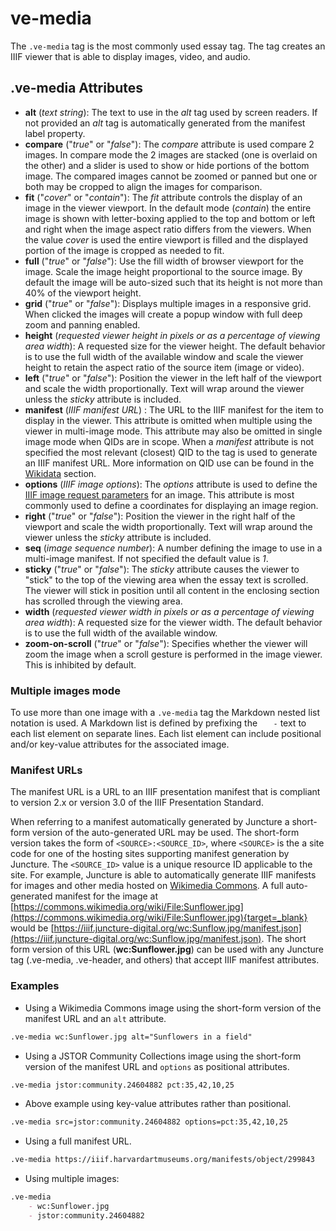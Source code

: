 # ve-media

The `.ve-media` tag is the most commonly used essay tag.  The tag creates an IIIF viewer that is able to display images, video, and audio. 

## .ve-media Attributes

- **alt** (_text string_):  The text to use in the _alt_ tag used by screen readers.  If not provided an _alt_ tag is automatically generated from the manifest label property.
- **compare** ("_true_" or "_false_"):  The _compare_ attribute is used compare 2 images.  In compare mode the 2 images are stacked (one is overlaid on the other) and a slider is used to show or hide portions of the bottom image.  The compared images cannot be zoomed or panned but one or both may  be cropped to align the images for comparison.
- **fit** ("_cover_" or "_contain_"):  The _fit_ attribute controls the display of an image in the viewer viewport.  In the default mode (_contain_) the entire image is shown with letter-boxing applied to the top and bottom or left and right when the image aspect ratio differs from the viewers.  When the value _cover_ is used the entire viewport is filled and the displayed portion of the image is cropped as needed to fit.
- **full** ("_true_" or "_false_"):  Use the fill width of browser viewport for the image.  Scale the image height proportional to the source image.  By default the image will be auto-sized such that its height is not more than 40% of the viewport height.
- **grid** ("_true_" or "_false_"):  Displays multiple images in a responsive grid. When clicked the images will create a popup window with full deep zoom and panning enabled. 
- **height** (_requested viewer height in pixels or as a percentage of viewing area width_):  A requested size for the  viewer height.  The default behavior is to use the full width of the available window and scale the viewer height to retain the aspect ratio of the source item (image or video).
- **left** ("_true_" or "_false_"):  Position the viewer in the left half of the viewport and scale the width proportionally.  Text will wrap around the viewer unless the _sticky_ attribute is included.
- **manifest** (_IIIF manifest URL_) :  The URL to the IIIF manifest for the item to display in the viewer.  This attribute is omitted when multiple using the viewer in multi-image mode.  This attribute may also be omitted in single image mode when QIDs are in scope.  When a _manifest_ attribute is not specified the most relevant (closest) QID to the tag is used to generate an IIIF manifest URL.  More information on QID use can be found in the [Wikidata](#wikidata) section.
- **options** (_IIIF image options_):  The _options_ attribute is used to define the [IIIF image request parameters](https://iiif.io/api/image/2.1/#image-request-parameters) for an image.  This attribute is most commonly used to define a coordinates for displaying an image region.    
- **right** ("_true_" or "_false_"):  Position the viewer in the right half of the viewport and scale the width proportionally. Text will wrap around the viewer unless the _sticky_ attribute is included.
- **seq** (_image sequence number_):  A number defining the image to use in a multi-image manifest.  If not specified the default value is _1_.
- **sticky** ("_true_" or "_false_"):  The _sticky_ attribute causes the viewer to "stick" to the top of the viewing area when the essay text is scrolled.  The viewer will stick in position until all content in the enclosing section has scrolled through the viewing area.
- **width** (_requested viewer width in pixels or as a percentage of viewing area width_):  A requested size for the  viewer width.  The default behavior is to use the full width of the available window.
- **zoom-on-scroll** ("_true_" or "_false_"):  Specifies whether the viewer will zoom the image when a scroll gesture is performed in the image viewer.  This is inhibited by default.

### Multiple images mode

To use more than one image with a `.ve-media` tag the Markdown nested list notation is used.  A Markdown list is defined by prefixing the `    - ` text to each list element on separate lines.   Each list element can include positional and/or key-value attributes for the associated image.

### Manifest URLs

The manifest URL is a URL to an IIIF presentation manifest that is compliant to version 2.x or version 3.0 of the IIIF Presentation Standard.

When referring to a manifest automatically generated by Juncture a short-form version of the auto-generated URL may be used.  The short-form version takes the form of `<SOURCE>:<SOURCE_ID>`, where `<SOURCE>` is the a site code for one of the hosting sites supporting manifest generation by Juncture.  The `<SOURCE_ID>` value is a unique resource ID applicable to the site.  For example, Juncture is able to automatically generate IIIF manifests for images and other media hosted on [Wikimedia Commons](https://commons.wikimedia.org/wiki/Main_Page).  A full auto-generated manifest for the image at [https://commons.wikimedia.org/wiki/File:Sunflower.jpg](https://commons.wikimedia.org/wiki/File:Sunflower.jpg){target=_blank} would be [https://iiif.juncture-digital.org/wc:Sunflow.jpg/manifest.json](https://iiif.juncture-digital.org/wc:Sunflow.jpg/manifest.json).  The short form version of this URL (**wc:Sunflower.jpg**) can be used with any Juncture tag (.ve-media, .ve-header, and others) that accept IIIF manifest attributes.

### Examples

- Using a Wikimedia Commons image using the short-form version of the manifest URL and an `alt` attribute.
```Markdown
.ve-media wc:Sunflower.jpg alt="Sunflowers in a field"
```

- Using a JSTOR Community Collections image using the short-form version of the manifest URL and `options` as positional attributes.
```Markdown
.ve-media jstor:community.24604882 pct:35,42,10,25
```

- Above example using key-value attributes rather than positional.
```Markdown
.ve-media src=jstor:community.24604882 options=pct:35,42,10,25
```

- Using a full manifest URL.
```Markdown
.ve-media https://iiif.harvardartmuseums.org/manifests/object/299843
```

- Using multiple images:
```Markdown
.ve-media
    - wc:Sunflower.jpg
    - jstor:community.24604882
```